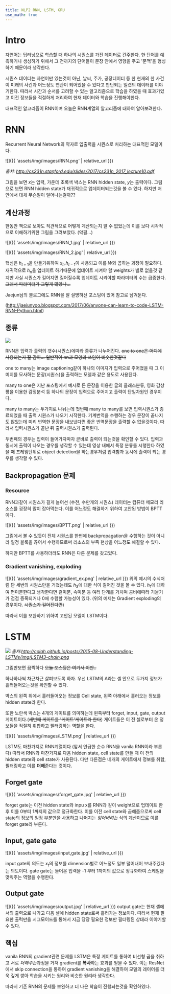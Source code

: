 ```yaml
---
title: NLP2 RNN, LSTM, GRU
use_math: true
---
```


# Intro
자연어는 딥러닝으로 학습할 때 하나의 시퀀스를 가진 데이터로 간주한다.
한 단어를 예측하거나 생성하기 위해서 그 전까지의 단어들이 문장 안에서 영향을 주고 '문맥'을 형성하기 때문이라 생각한다.

시퀀스 데이터는 자연어만 있는것이 아닌, 날씨, 주가, 공장데이터 등 한 현재의 한 사건이 미래의 사건과 어느정도 연관이 되어있을 수 있다고 판단되는 일련의 데이터를 이야기한다.
따라서 시간과 순서를 고려할 수 있는 알고리즘으로 학습을 하였을 때 효과가있고 이전 정보들을 적절하게 처리하여 현재 데이터와 학습을 진행해야한다.

대표적인 알고리즘이 RNN이며 오늘은 RNN계열의 알고리즘에 대하여 알아보려한다.

# RNN
Recurrent Neural Network의 약자로 입출력을 시퀀스로 처리하는 대표적인 모델이다.

![]({{ 'assets/img/images/RNN.png' | relative_url }})


*출처: http://cs231n.stanford.edu/slides/2017/cs231n_2017_lecture10.pdf*

그림을 보면  $x$는 입력, 가운데 초록색 박스는 RNN hidden state, $y$는 출력이다. 그림으로 보면 RNN hidden state가 재귀적으로 업데이터되는것을 볼 수 있다.
하지만 저 안에서 대체 무슨일이 일어나는걸까??
## 계산과정

한동안 책으로 보아도 직관적으로 어떻게 계산되는지 알 수 없었는데 이를 보다 시각적으로 이해하기위한 그림을 그려보았다. (악필...)

![]({{ 'assets/img/images/RNN_1.jpg' | relative_url }})


![]({{ 'assets/img/images/RNN_2.jpg' | relative_url }})

핵심은 $h_{t+1}$을 만들기위하여 $x_{t}, h_{t-1}$이 사용되고 이를 $W$와 곱하는 과정이 필요하다. 
재귀적으로 $h_{n}$을 업데이트 하기때문에 업데이트 시켜야 할 weights가 별로 없을것 같지만 사실 시퀀스가 길어지면 길어질수록 업데이트 시켜야할 파라미터의 수는 급증한다.
~~그래서 파라미터가 그렇게 많았나...~~

Jaejun님의 블로그에도 RNN을 잘 설명하신 포스팅이 있어 참고로 남겨둔다.

(http://jaejunyoo.blogspot.com/2017/06/anyone-can-learn-to-code-LSTM-RNN-Python.html)

## 종류
![](http://karpathy.github.io/assets/rnn/diags.jpeg)

RNN은 입력과 출력의 갯수(시퀀스)에따라 종류가 나누어진다. ~~one to one은 어디에 사용되는지 잘 감이... 일반적이 nn과 모양과 쓰임이 비슷한것같다~~

one to many는 image captioning같이 하나의 이미지가 입력으로 주어졌을 때 그 이미지를 묘사하는 문장(시퀀스)을 출력하는 모델과 같은 용도로 사용된다.

many to one은 지난 포스팅에서 예시로 든 문장을 이용한 글의 클래스분류, 영화 감상평을 이용한 감정분석 등 하나의 문장이 입력으로 주어지고 출력이 단일차원인 경우이다.

many to many는 두가지로 나뉘는데 첫번째 many to many를 보면 입력시퀀스가 종료되었을 때 출력 시퀀스가 나오기 시작한다.
기계번역을 수행하는 경우 문장이 끝나지도 않았는데 미리 번역한 문장을 내보낸다면 좋은 번역문장을 출력할 수 없을것이다. 따라서 입력시퀀스가 끝난 뒤 출력시퀀스가 출력된다.

두번째의 경우는 입력이 들어가자마자 곧바로 출력이 되는것을 확인할 수 있다. 입력과 동시에 출력이 나오는 경우를 생각할 수 있는데 영상 내에서 특정 분류를 시행한다 하였을 때 프레임단위로 object detection을 하는경우처럼 입력함과 동시에 출력이 되는 경우를 생각할 수 있다.


## Backpropagation 문제

###  Resource
RNN과같이 시퀀스가 길게 늘어선 (수천, 수만개의 시퀀스) 데이터는 컴퓨터 메모리 리소스를 굉장히 많이 잡아먹는다. 
이를 어느정도 해결하기 위하여 고안된 방법이 BPTT이다.

![]({{ 'assets/img/images/BPTT.png' | relative_url }})

그림에서 볼 수 있듯이 전체 시퀀스를 한번에 backpropagation을 수행하는 것이 아니라 일정 블록을 끊어서 수행하므로써 리소스의 부족 현상을 어느정도 해결할 수 있다.

하지만 BPTT를 사용하더라도 RNN은 다른 문제를 갖고있다.


### Gradient vanishing, exploding

![]({{ 'assets/img/images/gradient_ex.png' | relative_url }})
위의 예시의 수식처럼 단 세번의 시퀀스만을 거쳤는데도 $h_{3}$에 대한 식이 길어진 것을 볼 수 있다.
$h_{1}$에 대하여 편미분한다고 생각한다면 겉미분, 속미분 등 여러 단계를 거치며 공비에따라 기울기가 점점 증폭되거나 0에 수렴할 가능성이 있다.
(위의 예제는 Gradient exploding의 경우이다. ~~시퀀스가 길어진다면~~) 

따라서 이를 보완하기 위하여 고안된 모델이 LSTM이다.


# LSTM

![](http://colah.github.io/posts/2015-08-Understanding-LSTMs/img/LSTM3-chain.png)
*출처:http://colah.github.io/posts/2015-08-Understanding-LSTMs/img/LSTM3-chain.png*

그림만보면 끔찍하다 ~~오늘 포스팅은 여기서 이만..~~

하나하나씩 차근차근 살펴보도록 하자.
우선 LSTM의 A라는 셀 안으로 두가지 정보가 흘러들어오는것을 확인할 수 있다.

박스의 왼쪽 위에서 흘러들어오는 정보를 Cell state, 왼쪽 아래에서 흘러오는 정보를 hidden state라 한다.

또한 노란색 박스는 4개의 게이트를 의미하는데 왼쪽부터 forget, input, gate, output게이트이다.(~~세번째 게이트를 '게이트'게이트라 한다~~)
게이트들은 이 전 셀로부터 온 정보들을 적절히 취합하고 필터링하는 역할을 한다.

![]({{ 'assets/img/images/LSTM.png' | relative_url }})

LSTM도 마찬가지로 RNN계열이다 (앞서 언급한 순수 RNN을 vanila RNN이라 부른다)
따라서 RNN과 마찬가지로 다음 hidden state, cell state를 만들 때 이 전의 hidden state와 cell state가 사용된다. 
다만 다른점은 네개의 게이트에서 정보를 취합, 필터링하고 이를 **더해**준다는 것이다.

## Forget gate

![]({{ 'assets/img/images/forget_gate.jpg' | relative_url }})

forget gate는 이전 hidden state와 inpu x를 RNN과 같이 weight으로 업데이트 한 후 이를 0부터 1까지의 값으로 정규화한다.
이를 이전 cell state와 곱해줌으로써 cell state의 정보의 일정 부분만을 사용하고 나머지는 *잊어버리는* 식의 계산이므로 이를 forget gate라 부른다.

## Input, gate gate

![]({{ 'assets/img/images/input,gate.jpg' | relative_url }})

input gate의 의도는 $x_{t}$의 정보를 dimension별로 어느정도 일부 덜어내어 보내주겠다는 의도이다.
gate gate는 들어온 입력을 -1 부터 1까지의 값으로 정규화하여 스케일을 맞춰주는 역할을 수행한다.
## Output gate
![]({{ 'assets/img/images/output.jpg' | relative_url }})
output gate는 현재 셀에서의 출력으로 나가고 다음 셀에 hidden state로써 흘러가는 정보이다.
따라서 현재 필요한 출력만을 시그모이드를 통해서 지금 당장 필요한 정보만 필터링된 상태라 이야기할 수 있다.
## 핵심
vanila RNN의 gradient관련 문제를 LSTM은 특정 게이트를 통하여 비선형 곱을 취하고 서로 *더해주는*과정을 거쳐 gradient를 **복사**하는 효과를 얻을 수 있다.
이는 ResNet에서 skip connection을 통하여 gradient vanishing을 해결하여 모델의 레이어를 더욱 깊게 쌓아 학습을 시키는 원리와 비슷한 원리라 생각한다.

따라서 기존 RNN의 문제를 보완하고 더 나은 학습이 진행되는것을 확인하였다.
